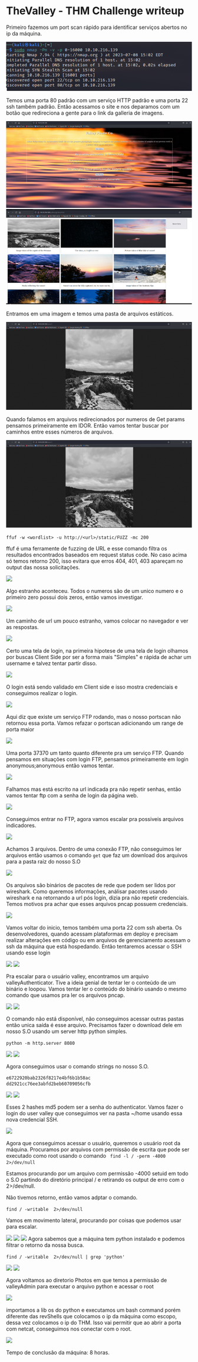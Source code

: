 # TheValley - THM Challenge writeup

Primeiro fazemos um port scan rápido para identificar serviços abertos no ip da máquina.

<img src="images/TheValleyNmapFirstStep.png">

Temos uma porta 80 padrão com um serviço HTTP padrão e uma porta 22 ssh também padrão. Então acessamos o site e nos deparamos com um botão que redireciona a gente para o link da galleria de imagens.

<img src="images/theValley.png">

<img src="images/Gallery.png">

Entramos em uma imagem e temos uma pasta de arquivos estáticos.

<img src="images/idor.png">

Quando falamos em arquivos redirecionados por numeros de Get params pensamos primeiramente em IDOR. Então vamos tentar buscar por caminhos entre esses números de arquivos.

<img src="images/idor.png">


```ffuf -w <wordlist> -u http://<url>/static/FUZZ -mc 200```

ffuf é uma ferramente de fuzzing de URL e esse comando filtra os resultados encontrados baseados em request status code. No caso acima só temos retorno 200, isso evitara que erros 404, 401, 403 apareçam no output das nossa solicitações.


<img src="images/00Img.png">

Algo estranho aconteceu. Todos o numeros são de um unico numero e o primeiro zero possui dois zeros, então vamos investigar.


<img src="images/newPath.png">

Um caminho de url um pouco estranho, vamos colocar no navegador e ver as respostas.

<img src="images/login.png">

Certo uma tela de login, na primeira hipotese de uma tela de login olhamos por buscas Client Side por ser a forma mais "Simples" e rápida de achar um username e talvez tentar partir disso.

<img src="images/ClientSide.png">

O login está sendo validado em Client side e isso mostra credenciais e conseguimos realizar o login.

<img src="images/opa.png">

Aqui diz que existe um serviço FTP rodando, mas o nosso portscan não retornou essa porta. Vamos refazar o portscan adicionando um range de porta maior

<img src="images/ftp.png">

Uma porta 37370 um tanto quanto diferente pra um serviço FTP. Quando pensamos em situações com login FTP, pensamos primeiramente em login anonymous;anonymous então vamos tentar.

<img src="images/anonymous.png">

Falhamos mas está escrito na url indicada pra não repetir senhas, então vamos tentar ftp com a senha de login da página web.

<img src="images/success.png">

Conseguimos entrar no FTP, agora vamos escalar pra possiveis arquivos indicadores.


<img src="images/files.png">

Achamos 3 arquivos. Dentro de uma conexão FTP, não conseguimos ler arquivos então usamos o comando ```get``` que faz um download dos arquivos para a pasta raiz do nosso S.O


<img src="images/strings1.png">

Os arquivos são binários de pacotes de rede que podem ser lidos por wireshark. Como queremos informações, análisar pacotes usando wireshark e na retornando a url pós login, dizia pra não repetir credenciais. Temos motivos pra achar que esses arquivos pncap possuem credenciais. 

<img src="images/sshlogin.png">

Vamos voltar do inicio, temos também uma porta 22 com ssh aberta. Os desenvolvedores, quando acessam plataformas em deploy e precisam realizar alterações em código ou em arquivos de gerenciamento acessam o ssh da máquina que está hospedando. Então tentaremos acessar o SSH usando esse login


<img src="images/flag.png">


<img src="images/loopou.png">

Pra escalar para o usuário valley, encontramos um arquivo valleyAuthenticator. Tive a ideia genial de tentar ler o conteúdo de um binário e loopou. Vamos tentar ler o conteúdo do binário usando o mesmo comando que usamos pra ler os arquivos pncap.

<img src="images/RootStep1.png">

<img src="images/stringserro.png">

O comando não está disponível, não conseguimos acessar outras pastas então unica saída é esse arquivo. Precisamos fazer o download dele em nosso S.O usando um server http python simples.

``` python -m http.server 8080 ```

<img src="images/200Scuccess.png">

<img src="images/DownloadAuthenticator.png">

Agora conseguimos usar o comando strings no nosso S.O.

```
e6722920bab2326f8217e4bf6b1b58ac
dd2921cc76ee3abfd2beb60709056cfb
```
<img src="images/user.png">
<img src="images/pass.png">

Esses 2 hashes md5 podem ser a senha do authenticator. Vamos fazer o login do user valley que conseguimos ver na pasta ~/home usando essa nova credencial SSH.

<img src="images/ValleyUser.png">

Agora que conseguimos acessar o usuário, queremos o usuário root da máquina. Procuramos por arquivos com permissão de escrita que pode ser executado como root usando o comando ``` find -l / -perm -4000 2>/dev/null```

Estamos procurando por um arquivo com permissão -4000 setuid em todo o S.O partindo do diretório principal / e retirando os output de erro com o 2>/dev/null.

Não tivemos retorno, então vamos adptar o comando.

```find / -writable  2>/dev/null```

Vamos em movimento lateral, procurando por coisas que podemos usar para escalar. 

<img src="images/erroStep2.png">
<img src="images/erroStep3.png">

<img src="images/python.png">
Agora sabemos que a máquina tem python instalado e podemos filtrar o retorno da nossa busca.

```find / -writable  2>/dev/null | grep 'python'``` 

<img src="images/base64.png">
<img src="images/revShell.png">

Agora voltamos ao diretorio Photos em que temos a permissão de valleyAdmin para executar o arquivo python e acessar o root

<img src="images/shellFinal.png">

importamos a lib os do python e executamos um bash command porém diferente das revShells que colocamos o ip da máquina como escopo, dessa vez colocamos o ip do THM. Isso vai permitir que ao abrir a porta com netcat, conseguimos nos conectar com o root.

<img src="images/FlagValley.png">

Tempo de conclusão da máquina: 8 horas.

